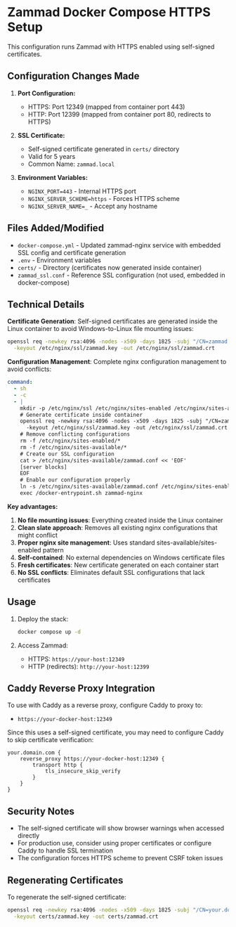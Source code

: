 # Zammad Docker Compose HTTPS Setup

This configuration runs Zammad with HTTPS enabled using self-signed certificates.

## Configuration Changes Made

1. **Port Configuration:**
   - HTTPS: Port 12349 (mapped from container port 443)
   - HTTP: Port 12399 (mapped from container port 80, redirects to HTTPS)

2. **SSL Certificate:**
   - Self-signed certificate generated in `certs/` directory
   - Valid for 5 years
   - Common Name: `zammad.local`

3. **Environment Variables:**
   - `NGINX_PORT=443` - Internal HTTPS port
   - `NGINX_SERVER_SCHEME=https` - Forces HTTPS scheme
   - `NGINX_SERVER_NAME=_` - Accept any hostname

## Files Added/Modified

- `docker-compose.yml` - Updated zammad-nginx service with embedded SSL config and certificate generation
- `.env` - Environment variables
- `certs/` - Directory (certificates now generated inside container)
- `zammad_ssl.conf` - Reference SSL configuration (not used, embedded in docker-compose)

## Technical Details

**Certificate Generation**: Self-signed certificates are generated inside the Linux container to avoid Windows-to-Linux file mounting issues:

```bash
openssl req -newkey rsa:4096 -nodes -x509 -days 1825 -subj "/CN=zammad.local" \
  -keyout /etc/nginx/ssl/zammad.key -out /etc/nginx/ssl/zammad.crt
```

**Configuration Management**: Complete nginx configuration management to avoid conflicts:

```yaml
command: 
  - sh
  - -c
  - |
    mkdir -p /etc/nginx/ssl /etc/nginx/sites-enabled /etc/nginx/sites-available
    # Generate certificate inside container
    openssl req -newkey rsa:4096 -nodes -x509 -days 1825 -subj "/CN=zammad.local" \
      -keyout /etc/nginx/ssl/zammad.key -out /etc/nginx/ssl/zammad.crt
    # Remove conflicting configurations
    rm -f /etc/nginx/sites-enabled/*
    rm -f /etc/nginx/sites-available/*
    # Create our SSL configuration
    cat > /etc/nginx/sites-available/zammad.conf << 'EOF'
    [server blocks]
    EOF
    # Enable our configuration properly
    ln -s /etc/nginx/sites-available/zammad.conf /etc/nginx/sites-enabled/zammad.conf
    exec /docker-entrypoint.sh zammad-nginx
```

**Key advantages:**
1. **No file mounting issues**: Everything created inside the Linux container
2. **Clean slate approach**: Removes all existing nginx configurations that might conflict
3. **Proper nginx site management**: Uses standard sites-available/sites-enabled pattern
4. **Self-contained**: No external dependencies on Windows certificate files
5. **Fresh certificates**: New certificate generated on each container start
6. **No SSL conflicts**: Eliminates default SSL configurations that lack certificates

## Usage

1. Deploy the stack:
   ```bash
   docker compose up -d
   ```

2. Access Zammad:
   - HTTPS: `https://your-host:12349`
   - HTTP (redirects): `http://your-host:12399`

## Caddy Reverse Proxy Integration

To use with Caddy as a reverse proxy, configure Caddy to proxy to:
- `https://your-docker-host:12349`

Since this uses a self-signed certificate, you may need to configure Caddy to skip certificate verification:
```caddyfile
your.domain.com {
    reverse_proxy https://your-docker-host:12349 {
        transport http {
            tls_insecure_skip_verify
        }
    }
}
```

## Security Notes

- The self-signed certificate will show browser warnings when accessed directly
- For production use, consider using proper certificates or configure Caddy to handle SSL termination
- The configuration forces HTTPS scheme to prevent CSRF token issues

## Regenerating Certificates

To regenerate the self-signed certificate:
```bash
openssl req -newkey rsa:4096 -nodes -x509 -days 1825 -subj "/CN=your.domain.com" \
  -keyout certs/zammad.key -out certs/zammad.crt
```
